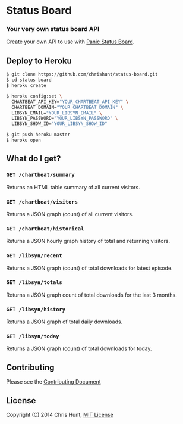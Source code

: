 # Status Board

### Your very own status board API

Create your own API to use with [Panic Status
Board](http://panic.com/statusboard).

## Deploy to Heroku

```bash
$ git clone https://github.com/chrishunt/status-board.git
$ cd status-board
$ heroku create

$ heroku config:set \
  CHARTBEAT_API_KEY="YOUR_CHARTBEAT_API_KEY" \
  CHARTBEAT_DOMAIN="YOUR_CHARTBEAT_DOMAIN" \
  LIBSYN_EMAIL="YOUR_LIBSYN_EMAIL" \
  LIBSYN_PASSWORD="YOUR_LIBSYN_PASSWORD" \
  LIBSYN_SHOW_ID="YOUR_LIBSYN_SHOW_ID"

$ git push heroku master
$ heroku open
```

## What do I get?

### `GET /chartbeat/summary`
Returns an HTML table summary of all current visitors.

### `GET /chartbeat/visitors`
Returns a JSON graph (count) of all current visitors.

### `GET /chartbeat/historical`
Returns a JSON hourly graph history of total and returning visitors.

### `GET /libsyn/recent`
Returns a JSON graph (count) of total downloads for latest episode.

### `GET /libsyn/totals`
Returns a JSON graph count of total downloads for the last 3 months.

### `GET /libsyn/history`
Returns a JSON graph of total daily downloads.

### `GET /libsyn/today`
Returns a JSON graph (count) of total downloads for today.

## Contributing
Please see the [Contributing
Document](https://github.com/chrishunt/status-board/blob/master/CONTRIBUTING.md)

## License
Copyright (C) 2014 Chris Hunt, [MIT
License](https://github.com/chrishunt/status-board/blob/master/LICENSE.txt)
